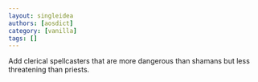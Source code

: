 ```yaml
---
layout: singleidea
authors: [aosdict]
category: [vanilla]
tags: []
---
```

Add clerical spellcasters that are more dangerous than shamans but less threatening than priests.
